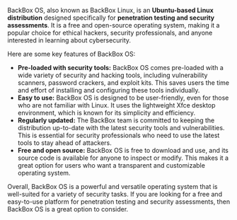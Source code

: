 BackBox OS, also known as BackBox Linux, is an **Ubuntu-based Linux distribution** designed specifically for **penetration testing and security assessments**. It is a free and open-source operating system, making it a popular choice for ethical hackers, security professionals, and anyone interested in learning about cybersecurity.

Here are some key features of BackBox OS:

- **Pre-loaded with security tools:** BackBox OS comes pre-loaded with a wide variety of security and hacking tools, including vulnerability scanners, password crackers, and exploit kits. This saves users the time and effort of installing and configuring these tools individually.
- **Easy to use:** BackBox OS is designed to be user-friendly, even for those who are not familiar with Linux. It uses the lightweight Xfce desktop environment, which is known for its simplicity and efficiency.
- **Regularly updated:** The BackBox team is committed to keeping the distribution up-to-date with the latest security tools and vulnerabilities. This is essential for security professionals who need to use the latest tools to stay ahead of attackers.
- **Free and open source:** BackBox OS is free to download and use, and its source code is available for anyone to inspect or modify. This makes it a great option for users who want a transparent and customizable operating system.

Overall, BackBox OS is a powerful and versatile operating system that is well-suited for a variety of security tasks. If you are looking for a free and easy-to-use platform for penetration testing and security assessments, then BackBox OS is a great option to consider.